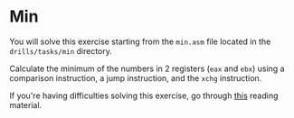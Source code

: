 # Min

You will solve this exercise starting from the `min.asm` file located in the `drills/tasks/min` directory.

Calculate the minimum of the numbers in 2 registers (`eax` and `ebx`) using a comparison instruction, a jump instruction, and the `xchg` instruction.

If you're having difficulties solving this exercise, go through [this](../../../reading/x86-architecture-family.md) reading material.
